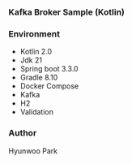 ### Kafka Broker Sample (Kotlin)

### Environment
  - Kotlin 2.0
  - Jdk 21
  - Spring boot 3.3.0
  - Gradle 8.10
  - Docker Compose
  - Kafka
  - H2
  - Validation

### Author

Hyunwoo Park
